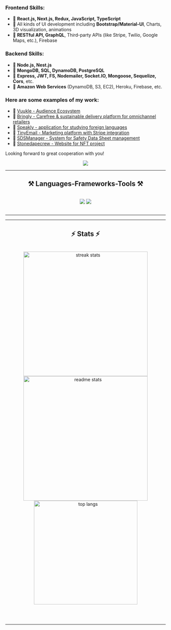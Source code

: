 ### Frontend Skills:
- 📌 **React.js, Next.js, Redux, JavaScript, TypeScript**
- 📌 All kinds of UI development including **Bootstrap/Material-UI**, Charts, 3D visualization, animations
- 📌 **RESTful API, GraphQL**, Third-party APIs (like Stripe, Twilio, Google Maps, etc.), Firebase

### Backend Skills:
- 📌 **Node.js, Nest.js**
- 📌 **MongoDB, SQL, DynamoDB, PostgreSQL**
- 📌 **Express, JWT, FS, Nodemailer, Socket.IO, Mongoose, Sequelize, Cors**, etc.
- 📌 **Amazon Web Services** (DynamoDB, S3, EC2), Heroku, Firebase, etc.

### Here are some examples of my work:
- 📌 [Vuukle - Audience Ecosystem](http://vuukle.com/)
- 📌 [Bringly - Carefree & sustainable delivery platform for omnichannel retailers](https://www.bringly.nl/)
- 📌 [Speakly - application for studying foreign languages](https://www.speakly.me/)
- 📌 [TinyEmail - Marketing platform with Stripe integration](https://www.tinyemail.com/)
- 📌 [SDSManager - System for Safety Data Sheet management](https://inventory.sdsmanager.com/)
- 📌 [Stonedapecrew - Website for NFT project](http://stonedapecrew.com/)

Looking forward to great cooperation with you!

</div>

<div align="center">
  <a href="mailto:ihorsharov75@gmail.com">
    <img src="https://img.shields.io/badge/Gmail-333333?style=for-the-badge&logo=gmail&logoColor=red" />
  </a>
</div>

 <hr/>

<h2 align="center">⚒️ Languages-Frameworks-Tools ⚒️</h2>
<br/>
<div align="center">
    <img src="https://skillicons.dev/icons?i=react,bootstrap,mui,html,css,vscode,github,figma,tailwind,git,r" />
    <img src="https://skillicons.dev/icons?i=nodejs,javascript,typescript,express,firebase,mongodb,c,java,nextjs,mysql,flask" /><br>
</div>

<br/>
<hr/>


<hr/>

<h2 align="center">⚡ Stats ⚡</h2>
<br>
<div align=center>
  <img width=390 src="https://streak-stats.demolab.com/?user=igorsharov&count_private=true&theme=react&border_radius=10" alt="streak stats"/>
  <img width=390 src="https://github-readme-stats.vercel.app/api?username=igorsharov&count_private=true&show_icons=true&theme=react&rank_icon=github&border_radius=10" alt="readme stats" />
  <br/>
  <img width=325 align="center" src="https://github-readme-stats.vercel.app/api/top-langs/?username=igorsharov&hide=HTML&langs_count=8&layout=compact&theme=react&border_radius=10&size_weight=0.5&count_weight=0.5&exclude_repo=github-readme-stats" alt="top langs" />
</div>

<br/><br/>

<hr/>
